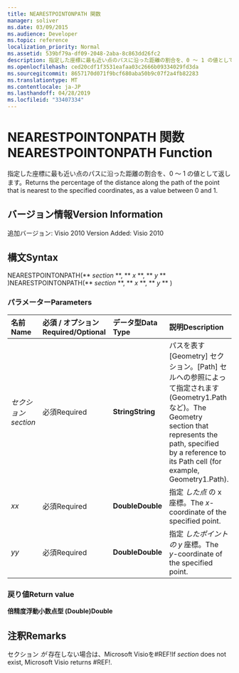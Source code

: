 ```yaml
---
title: NEARESTPOINTONPATH 関数
manager: soliver
ms.date: 03/09/2015
ms.audience: Developer
ms.topic: reference
localization_priority: Normal
ms.assetid: 539bf79a-df09-2048-2aba-8c863dd26fc2
description: 指定した座標に最も近い点のパスに沿った距離の割合を、0 ～ 1 の値として返します。
ms.openlocfilehash: ced20cdf1f3531eafaa03c2666b09334029fd3da
ms.sourcegitcommit: 8657170d071f9bcf680aba50b9c07f2a4fb82283
ms.translationtype: MT
ms.contentlocale: ja-JP
ms.lasthandoff: 04/28/2019
ms.locfileid: "33407334"
---
```

# <a name="nearestpointonpath-function"></a><span data-ttu-id="c6287-103">NEARESTPOINTONPATH 関数</span><span class="sxs-lookup"><span data-stu-id="c6287-103">NEARESTPOINTONPATH Function</span></span>

<span data-ttu-id="c6287-104">指定した座標に最も近い点のパスに沿った距離の割合を、0 ～ 1 の値として返します。</span><span class="sxs-lookup"><span data-stu-id="c6287-104">Returns the percentage of the distance along the path of the point that is nearest to the specified coordinates, as a value between 0 and 1.</span></span>
  
## <a name="version-information"></a><span data-ttu-id="c6287-105">バージョン情報</span><span class="sxs-lookup"><span data-stu-id="c6287-105">Version Information</span></span>

<span data-ttu-id="c6287-106">追加バージョン: Visio 2010
</span><span class="sxs-lookup"><span data-stu-id="c6287-106">Version Added: Visio 2010</span></span> 
  
## <a name="syntax"></a><span data-ttu-id="c6287-107">構文</span><span class="sxs-lookup"><span data-stu-id="c6287-107">Syntax</span></span>

<span data-ttu-id="c6287-108">NEARESTPOINTONPATH(\*\* *section* \*\*, \*\* *x* \*\*, \*\* *y* \*\* )</span><span class="sxs-lookup"><span data-stu-id="c6287-108">NEARESTPOINTONPATH(\*\* *section* \*\*, \*\* *x* \*\*, \*\* *y* \*\* )</span></span> 
  
### <a name="parameters"></a><span data-ttu-id="c6287-109">パラメーター</span><span class="sxs-lookup"><span data-stu-id="c6287-109">Parameters</span></span>

|<span data-ttu-id="c6287-110">**名前**</span><span class="sxs-lookup"><span data-stu-id="c6287-110">**Name**</span></span>|<span data-ttu-id="c6287-111">**必須 / オプション**</span><span class="sxs-lookup"><span data-stu-id="c6287-111">**Required/Optional**</span></span>|<span data-ttu-id="c6287-112">**データ型**</span><span class="sxs-lookup"><span data-stu-id="c6287-112">**Data Type**</span></span>|<span data-ttu-id="c6287-113">**説明**</span><span class="sxs-lookup"><span data-stu-id="c6287-113">**Description**</span></span>|
|:-----|:-----|:-----|:-----|
| <span data-ttu-id="c6287-114">_セクション_</span><span class="sxs-lookup"><span data-stu-id="c6287-114">_section_</span></span> <br/> |<span data-ttu-id="c6287-115">必須</span><span class="sxs-lookup"><span data-stu-id="c6287-115">Required</span></span>  <br/> |<span data-ttu-id="c6287-116">**String**</span><span class="sxs-lookup"><span data-stu-id="c6287-116">**String**</span></span> <br/> |<span data-ttu-id="c6287-117">パスを表す [Geometry] セクション。[Path] セルへの参照によって指定されます (Geometry1.Path など)。</span><span class="sxs-lookup"><span data-stu-id="c6287-117">The Geometry section that represents the path, specified by a reference to its Path cell (for example, Geometry1.Path).</span></span>  <br/> |
| <span data-ttu-id="c6287-118">_x_</span><span class="sxs-lookup"><span data-stu-id="c6287-118">_x_</span></span> <br/> |<span data-ttu-id="c6287-119">必須</span><span class="sxs-lookup"><span data-stu-id="c6287-119">Required</span></span>  <br/> |<span data-ttu-id="c6287-120">**Double**</span><span class="sxs-lookup"><span data-stu-id="c6287-120">**Double**</span></span> <br/> |<span data-ttu-id="c6287-121">指定  _した点_ の x 座標。</span><span class="sxs-lookup"><span data-stu-id="c6287-121">The  _x_-coordinate of the specified point.</span></span>  <br/> |
| <span data-ttu-id="c6287-122">_y_</span><span class="sxs-lookup"><span data-stu-id="c6287-122">_y_</span></span> <br/> |<span data-ttu-id="c6287-123">必須</span><span class="sxs-lookup"><span data-stu-id="c6287-123">Required</span></span>  <br/> |<span data-ttu-id="c6287-124">**Double**</span><span class="sxs-lookup"><span data-stu-id="c6287-124">**Double**</span></span> <br/> |<span data-ttu-id="c6287-125">指定  _したポイントの y_ 座標。</span><span class="sxs-lookup"><span data-stu-id="c6287-125">The  _y_-coordinate of the specified point.</span></span>  <br/> |
   
### <a name="return-value"></a><span data-ttu-id="c6287-126">戻り値</span><span class="sxs-lookup"><span data-stu-id="c6287-126">Return value</span></span>

 <span data-ttu-id="c6287-127">**倍精度浮動小数点型 (Double)**</span><span class="sxs-lookup"><span data-stu-id="c6287-127">**Double**</span></span>
  
## <a name="remarks"></a><span data-ttu-id="c6287-128">注釈</span><span class="sxs-lookup"><span data-stu-id="c6287-128">Remarks</span></span>

<span data-ttu-id="c6287-129">セクション _が_ 存在しない場合は、Microsoft Visioを#REF!</span><span class="sxs-lookup"><span data-stu-id="c6287-129">If  _section_ does not exist, Microsoft Visio returns #REF!.</span></span> 
  

